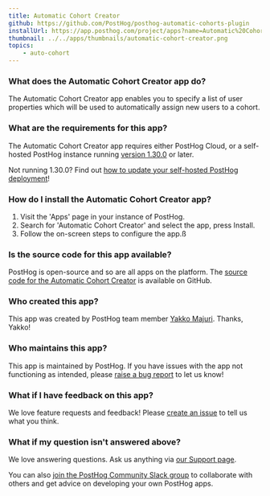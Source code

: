 ```yaml
---
title: Automatic Cohort Creator
github: https://github.com/PostHog/posthog-automatic-cohorts-plugin
installUrl: https://app.posthog.com/project/apps?name=Automatic%20Cohort%20Creator
thumbnail: ../../apps/thumbnails/automatic-cohort-creator.png
topics:
    - auto-cohort
---
```


### What does the Automatic Cohort Creator app do?

The Automatic Cohort Creator app enables you to specify a list of user properties which will be used to automatically assign new users to a cohort.

### What are the requirements for this app?

The Automatic Cohort Creator app requires either PostHog Cloud, or a self-hosted PostHog instance running [version 1.30.0](https://posthog.com/blog/the-posthog-array-1-30-0) or later.

Not running 1.30.0? Find out [how to update your self-hosted PostHog deployment](https://posthog.com/docs/self-host/configure/upgrading-posthog)!

### How do I install the Automatic Cohort Creator app?

1. Visit the 'Apps' page in your instance of PostHog.
2. Search for 'Automatic Cohort Creator' and select the app, press Install.
3. Follow the on-screen steps to configure the app.ß

### Is the source code for this app available?

PostHog is open-source and so are all apps on the platform. The [source code for the Automatic Cohort Creator](https://github.com/PostHog/posthog-automatic-cohorts-plugin) is available on GitHub.

### Who created this app?

This app was created by PostHog team member [Yakko Majuri](https://github.com/yakkomajuri). Thanks, Yakko!

### Who maintains this app?

This app is maintained by PostHog. If you have issues with the app not functioning as intended, please [raise a bug report](https://github.com/PostHog/posthog/issues/new?assignees=&labels=bug&template=bug_report.md) to let us know!

### What if I have feedback on this app?

We love feature requests and feedback! Please [create an issue](https://github.com/PostHog/posthog/issues/new?assignees=&labels=enhancement%2C+feature&template=feature_request.md) to tell us what you think.

### What if my question isn't answered above?

We love answering questions. Ask us anything via [our Support page](/questions).

You can also [join the PostHog Community Slack group](/slack) to collaborate with others and get advice on developing your own PostHog apps.
